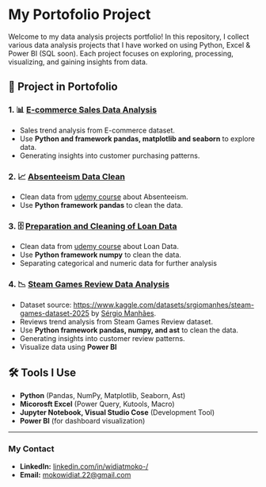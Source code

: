 # My Portofolio Project

Welcome to my data analysis projects portfolio! In this repository, I collect various data analysis projects that I have worked on using Python, Excel & Power BI (SQL soon). Each project focuses on exploring, processing, visualizing, and gaining insights from data.

## 📂 Project in Portofolio

### 1. 📊 [E-commerce Sales Data Analysis](https://github.com/mokojalpad/Data-Analysis-Portofolio/blob/main/P1%20-%20E-commerce%20Sales%20Data%20Analysis/ecommerce.ipynb)

- Sales trend analysis from E-commerce dataset.
- Use **Python and framework pandas, matplotlib and seaborn** to explore data.
- Generating insights into customer purchasing patterns.

### 2. 📈 [Absenteeism Data Clean](https://github.com/mokojalpad/Data-Analysis-Portofolio/blob/main/P2%20-%20Absenteeism%20Data%20Clean/Absenteeism-Exercise.ipynb)

- Clean data from [udemy course](https://www.udemy.com/course/the-data-analyst-course-complete-data-analyst-bootcamp/) about Absenteeism.
- Use **Python framework pandas** to clean the data.

### 3. 🗄️ [Preparation and Cleaning of Loan Data](https://github.com/mokojalpad/Data-Analysis-Portofolio/blob/main/P3%20-%20Preparation%20and%20Cleaning%20of%20Loan%20Data/A-Loan-Data-Example-with-NumPy-Template.ipynb)

- Clean data from [udemy course](https://www.udemy.com/course/the-data-analyst-course-complete-data-analyst-bootcamp/) about Loan Data.
- Use **Python framework numpy** to clean the data.
- Separating categorical and numeric data for further analysis

### 4. 📉 [Steam Games Review Data Analysis](https://github.com/mokojalpad/Data-Analysis-Portofolio/blob/main/P5%20-%20Steam%20Games%20Review%20Data%20Analysis/!Explanation,%20Insight%20&%20Conclusion.md)

- Dataset source: https://www.kaggle.com/datasets/srgiomanhes/steam-games-dataset-2025 by [Sérgio Manhães](https://www.kaggle.com/srgiomanhes).
- Reviews trend analysis from Steam Games Review dataset.
- Use **Python framework pandas, numpy, and ast** to clean the data.
- Generating insights into customer review patterns.
- Visualize data using **Power BI**

## 🛠 Tools I Use

- **Python** (Pandas, NumPy, Matplotlib, Seaborn, Ast)
- **Micorosft Excel** (Power Query, Kutools, Macro)
- **Jupyter Notebook, Visual Studio Cose** (Development Tool)
- **Power BI** (for dashboard visualization)

---

### My Contact

- **LinkedIn:** [linkedin.com/in/widiatmoko-/](https://www.linkedin.com/in/widiatmoko-/)
- **Email:** mokowidiat.22@gmail.com
